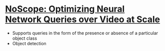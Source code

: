 # [NoScope: Optimizing Neural Network Queries over Video at Scale](https://arxiv.org/pdf/1703.02529.pdf)

- Supports queries in the form of the presence or absence of a particular object class
- Object detection